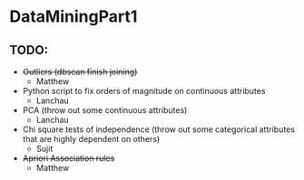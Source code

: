 # DataMiningPart1

## TODO:
- ~~Outliers (dbscan finish joining)~~
  - Matthew
- Python script to fix orders of magnitude on continuous attributes
  - Lanchau  
- PCA (throw out some continuous attributes)
  - Lanchau
- Chi square tests of independence (throw out some categorical attributes that are highly dependent on others)
  - Sujit
- ~~Apriori Association rules~~
  - Matthew
